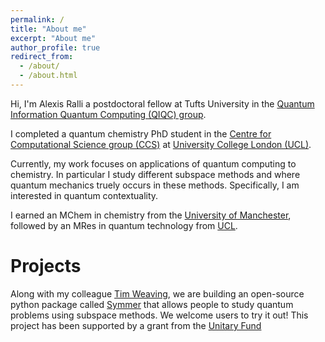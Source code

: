 ```yaml
---
permalink: /
title: "About me"
excerpt: "About me"
author_profile: true
redirect_from: 
  - /about/
  - /about.html
---
```


Hi, I'm Alexis Ralli a postdoctoral fellow at Tufts University in the [Quantum Information Quantum Computing (QIQC) group](https://sites.google.com/view/tuftsqi).

I completed a quantum chemistry PhD student in the [Centre for Computational Science group (CCS)](https://ccs.chem.ucl.ac.uk/) at [University College London (UCL)](https://www.ucl.ac.uk/).

Currently, my work focuses on applications of quantum computing to chemistry. In particular I study different subspace methods and where quantum mechanics truely occurs in these methods. Specifically, I am interested in quantum contextuality. 
 
I earned an MChem in chemistry from the [University of Manchester](https://www.manchester.ac.uk/), followed by an MRes in quantum technology from [UCL](https://www.ucl.ac.uk/quantum/people).

Projects
======
Along with my colleague [Tim Weaving](https://scholar.google.com/citations?user=sz4S2-gAAAAJ&hl=en&oi=ao), we are building an open-source python package called [Symmer](https://github.com/UCL-CCS/symmer) that allows people to study quantum problems using subspace methods. We welcome users to try it out!  This project has been supported by a grant from the [Unitary Fund](https://unitary.fund/)
